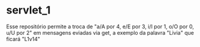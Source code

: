 # servlet_1
Esse repositório permite a troca de "a/A por 4, e/E por 3, i/I por 1, o/O por 0, u/U por 2" em mensagens eviadas via get, a exemplo da palavra "Livia" que ficará "L1v14"
